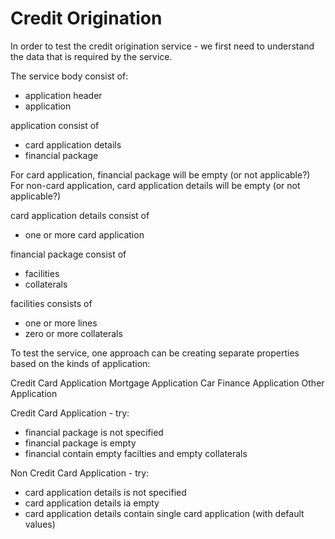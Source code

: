 # Credit Origination 

In order to test the credit origination service - we first need to understand
the data that is required by the service.

The service body consist of:
- application header
- application

application consist of
- card application details
- financial package

For card application, financial package will be empty (or not applicable?)
For non-card application, card application details will be empty (or not applicable?)

card application details consist of
- one or more card application

financial package consist of
- facilities
- collaterals

facilities consists of
- one or more lines
- zero or more collaterals


To test the service, one approach can be creating separate properties
based on the kinds of application:

Credit Card Application
Mortgage Application
Car Finance Application
Other Application

Credit Card Application - try:
- financial package is not specified
- financial package is empty
- financial contain empty facilties and empty collaterals

Non Credit Card Application - try:
- card application details is not specified
- card application details ia empty
- card application details contain single card application (with default values) 
